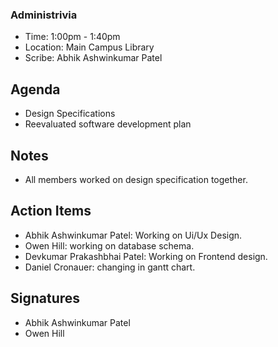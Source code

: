 ### Administrivia
- Time: 1:00pm - 1:40pm
- Location: Main Campus Library
- Scribe: Abhik Ashwinkumar Patel

## Agenda
- Design Specifications 
- Reevaluated software development plan

## Notes
- All members worked on design specification together.

## Action Items
- Abhik Ashwinkumar Patel: Working on Ui/Ux Design.
- Owen Hill: working on database schema.
- Devkumar Prakashbhai Patel: Working on Frontend design. 
- Daniel Cronauer: changing in gantt chart.

## Signatures
- Abhik Ashwinkumar Patel
- Owen Hill
